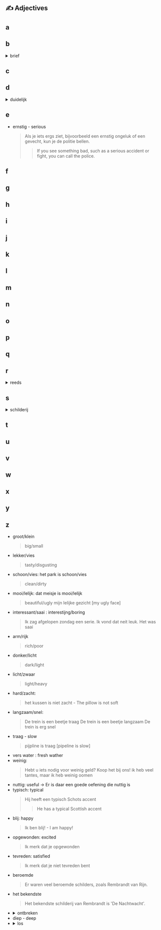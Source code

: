 ## :writing_hand: Adjectives

## a

## b

<details><summary>brief</summary>letter<br>
Ik stuur mijn vader een brief
<blockquote> I'm sending my father a letter </blockquote>
</details>

## c

## d

<details><summary> duidelijk <adj> </summary> clear <br>
<blockquote>Het is niet duidelijk waar en wanneer ze werd geboren. <blockquote>
It is not clear when and where she was born.
</blockquote>
</blockquote>
</details>

## e

- ernstig - serious
    > Als je iets ergs ziet, bijvoorbeeld een ernstig ongeluk of een gevecht, kun je de politie bellen.
    >> If you see something bad, such as a serious accident or fight, you can call the police.
    >

## f



## g

## h

## i

## j

## k

## l

## m

## n

## o

## p

## q

## r

<details><summary> reeds </summary> already <br>
<blockquote>deze betaling is reeds afgerond <br> <blockquote>
 This payment is already completed. Note another meaning of afgerond is rounded. In this case it is completed. </blockquote></blockquote>
</details>

## s

<details><summary>schilderij</summary>painting<br>
<blockquote> Het bekendste schilderij van Rembrandt is 'De Nachtwacht'. <br> <blockquote>
Rembrandt's most famous painting is 'The Night Watch'.
</blockquote></blockquote>
</details>

## t

## u

## v

## w

## x

## y

## z


- groot/klein
  > big/small
- lekker/vies
  > tasty/disgusting
- schoon/vies: het park is schoon/vies
  > clean/dirty
- mooi/lelijk: dat meisje is mooi/lelijk
  > beautiful/ugly
  > mijn lelijke gezicht [my ugly face]
- interessant/saai : interestijng/boring
  > Ik zag afgelopen zondag een serie. Ik vond dat neit leuk. Het was saai
- arm/rijk
  > rich/poor
- donker/licht
  > dark/light
- licht/zwaar
  > light/heavy
- hard/zacht:
  > het kussen is niet zacht - The pillow is not soft
- langzaam/snel:
  > De trein is een beetje traag
  > De trein is een beetje langzaam
  > De trein is erg snel
- traag - slow
  > pijpline is traag [pipeline is slow]
- vers water : fresh wather
- weinig:
  > Hebt u iets nodig voor weinig geld? Koop het bij ons!
  > ik heb veel tantes, maar ik heb weinig oomen
- nuttig: useful -> Er is daar een goede oefening die nuttig is
- typisch: typical
    > Hij heeft een typisch Schots accent
    >
    >> He has a typical Scottish accent
    >
- blij: happy
  > Ik ben blij! - I am happy!
- opgewonden: excited
  > Ik merk dat je opgewonden
- tevreden: satisfied
  > Ik merk dat je niet tevreden bent
- beroemde
    > Er waren veel beroemde schilders, zoals Rembrandt van Rijn.
- het bekendste
    > Het bekendste schilderij van Rembrandt is 'De Nachtwacht'.
- <details><summary>ontbreken </summary> absence
  <blockquote>
  Bij ontbreken van nieuwe informatie wordt deze beschrijving hierbij bevestigd.
  <blockquote>
  In the absence of any new information, this description is hereby confirmed.</blockquote></blockquote>
  <blockquote>
  ontbrekende regel toegevoegd<blockquote>
  missing line added</blockquote></blockquote>
  </details>
- diep - deep
- <details><summary>los</summary> 1. loose 2. free <br>
    <details><summary> 1. De stoelverbindingen waren los. </summary> <br>
    The joints of the chair were loose. </details> <br>
    <details><summary> 2. Laat de gevangen vogels alsjeblieft los. </summary> <br>
    Please free the captured birds. </details><br>
  </details>
